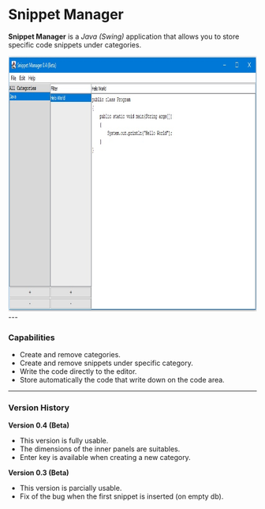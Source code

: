 # Snippet Manager

**Snippet Manager** is a *Java (Swing)* application that allows you to store specific code snippets under categories.

<img src="https://github.com/plainoldprogrammer/snippet-manager/blob/master/screenshots/screenshot-main-window.jpg?raw=true" width="910" height="517">
---

### Capabilities

* Create and remove categories.
* Create and remove snippets under specific category.
* Write the code directly to the editor.
* Store automatically the code that write down on the code area.

---

### Version History

**Version 0.4 (Beta)**
* This version is fully usable.
* The dimensions of the inner panels are suitables.
* Enter key is available when creating a new category.

**Version 0.3 (Beta)**
* This version is parcially usable.
* Fix of the bug when the first snippet is inserted (on empty db).
